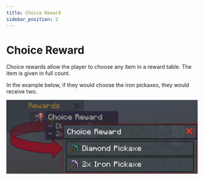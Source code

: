 ```yaml
---
title: Choice Reward
sidebar_position: 2
---
```


# Choice Reward

Choice rewards allow the player to choose any item in a reward table. The item is given in full count.

In the example below, if they would choose the iron pickaxes, they would receive two.

![Tools choice reward](../../../../../_assets/images/quests/rewards/choice-reward.webp "A choice between a diamond pickaxe and two enchanted iron axes")
